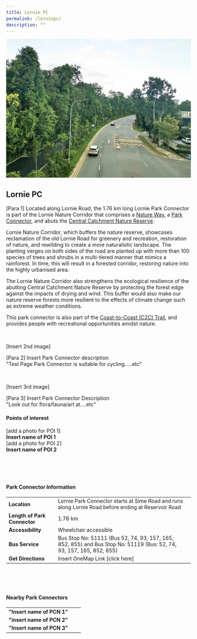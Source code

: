 ```yaml
---
title: Lornie PC
permalink: /lorniepc/
description: ""
---
```

![](/images/lorniepc.jpg)

## Lornie PC

[Para 1] Located along Lornie Road, the 1.76 km long Lornie Park Connector is part of the Lornie Nature Corridor that comprises a&nbsp;[Nature Way](https://www.nparks.gov.sg/gardens-parks-and-nature/nature-ways), a&nbsp;[Park Connector](https://www.nparks.gov.sg/gardens-parks-and-nature/park-connector-network), and abuts the&nbsp;[Central Catchment Nature Reserve](https://www.nparks.gov.sg/gardens-parks-and-nature/parks-and-nature-reserves/central-catchment-nature-reserve).

Lornie Nature Corridor, which buffers the nature reserve, showcases reclamation of the old Lornie Road for greenery and recreation, restoration of nature, and rewilding to create a more naturalistic landscape. The planting verges on both sides of the road are planted up with more than 100 species of trees and shrubs in a multi-tiered manner that mimics a rainforest. In time, this will result in a forested corridor, restoring nature into the highly urbanised area.

The Lornie Nature Corridor also strengthens the ecological resilience of the abutting Central Catchment Nature Reserve by protecting the forest edge against the impacts of drying and wind. This buffer would also make our nature reserve forests more resilient to the effects of climate change such as extreme weather conditions.

This park connector is also part of the&nbsp;[Coast-to-Coast (C2C) Trail](https://www.nparks.gov.sg/sitecore/service/notfound.aspx?item=web%3a%7b0F87E3B3-29A2-43ED-8F66-25D42910891F%7d%40en), and provides people with recreational opportunities amidst nature. <br>


<br>

[Insert 2nd image]

[Para 2] Insert Park Connector description <br>
"Test Page Park Connector is suitable for cycling.....etc"

<br>

[Insert 3rd image]

[Para 3] Insert Park Connector Description <br>
"Look out for flora/fauna/art at....etc"

#### Points of interest

[add a photo for POI 1]
<br>
**Insert name of POI 1**
<br>
[add a photo for POI 2]
<br>
**Insert name of POI 2**

<br>
<br>
<br>

#### Park Connector Information
|  |  |  |
| -------- | -------- | -------- |
| **Location** | Lornie Park Connector starts at Sime Road and runs along Lornie Road before ending at Reservoir Road |  |
| **Length of Park Connector** | 1.76 km   |  |
| **Accessibility** | Wheelchair accessible | |
| **Bus Service** | Bus Stop No: 51111 (Bus 52, 74, 93, 157, 165, 852, 855) and Bus Stop No: 51119 (Bus: 52, 74, 93, 157, 165, 852, 855) | |
| **Get Directions** | Insert OneMap Link [click here] | |

<br>
<br>
<br>	

#### Nearby Park Connectors
|   |  |  |
| -------- | -------- | -------- |
| **"Insert name of PCN 1"** | | |
| **"insert name of PCN 2"** | | |
| **"Insert name of PCN 3"** | | |